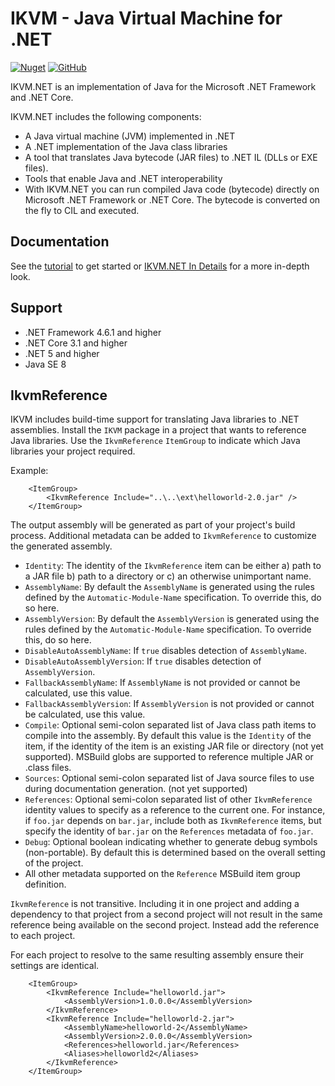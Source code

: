 # IKVM - Java Virtual Machine for .NET

[![Nuget](https://img.shields.io/nuget/dt/IKVM)](https://www.nuget.org/packages/IKVM)
[![GitHub](https://img.shields.io/github/license/ikvm-revived/ikvm)](https://github.com/ikvm-revived/ikvm/blob/master/LICENSE.md)

IKVM.NET is an implementation of Java for the Microsoft .NET Framework and .NET Core.

IKVM.NET includes the following components:

* A Java virtual machine (JVM) implemented in .NET
* A .NET implementation of the Java class libraries
* A tool that translates Java bytecode (JAR files) to .NET IL (DLLs or EXE files).
* Tools that enable Java and .NET interoperability
* With IKVM.NET you can run compiled Java code (bytecode) directly on Microsoft .NET Framework or .NET Core. The bytecode is converted on the fly to CIL and executed.

## Documentation

See the [tutorial](https://sourceforge.net/p/ikvm/wiki/Tutorial/) to get started or [IKVM.NET In Details](https://www.c-sharpcorner.com/UploadFile/abhijmk/ikvm-net-in-details/) for a more in-depth look.

## Support

- .NET Framework 4.6.1 and higher
- .NET Core 3.1 and higher
- .NET 5 and higher
- Java SE 8

## IkvmReference

IKVM includes build-time support for translating Java libraries to .NET assemblies. Install the `IKVM` package in a project that wants to reference Java libraries. Use the `IkvmReference` `ItemGroup` to indicate which Java libraries your project required.

Example:

```
    <ItemGroup>
        <IkvmReference Include="..\..\ext\helloworld-2.0.jar" />
    </ItemGroup>
```

The output assembly will be generated as part of your project's build process. Additional metadata can be added to `IkvmReference` to customize the generated assembly.

+ `Identity`: The identity of the `IkvmReference` item can be either a) path to a JAR file b) path to a directory or c)
an otherwise unimportant name.
+ `AssemblyName`: By default the `AssemblyName` is generated using the rules defined by the `Automatic-Module-Name`
specification. To override this, do so here.
+ `AssemblyVersion`: By default the `AssemblyVersion` is generated using the rules defined by the `Automatic-Module-Name`
specification. To override this, do so here.
+ `DisableAutoAssemblyName`: If `true` disables detection of `AssemblyName`.
+ `DisableAutoAssemblyVersion`: If `true` disables detection of `AssemblyVersion`.
+ `FallbackAssemblyName`: If `AssemblyName` is not provided or cannot be calculated, use this value.
+ `FallbackAssemblyVersion`: If `AssemblyVersion` is not provided or cannot be calculated, use this value.
+ `Compile`: Optional semi-colon separated list of Java class path items to compile into the assembly. By default this
value is the `Identity` of the item, if the identity of the item is an existing JAR file or directory (not yet supported). MSBuild globs
are supported to reference multiple JAR or .class files.
+ `Sources`: Optional semi-colon separated list of Java source files to use during documentation generation. (not yet supported)
+ `References`: Optional semi-colon separated list of other `IkvmReference` identity values to specify as a reference
to the current one. For instance, if `foo.jar` depends on `bar.jar`, include both as `IkvmReference` items, but specify
the identity of `bar.jar` on the `References` metadata of `foo.jar`.
+ `Debug`: Optional boolean indicating whether to generate debug symbols (non-portable). By default this is determined
based on the overall setting of the project.
+ All other metadata supported on the `Reference` MSBuild item group definition.

`IkvmReference` is not transitive. Including it in one project and adding a dependency to that project from a second
project will not result in the same reference being available on the second project. Instead add the reference to
each project.

For each project to resolve to the same resulting assembly ensure their settings are identical.


```
    <ItemGroup>
        <IkvmReference Include="helloworld.jar">
            <AssemblyVersion>1.0.0.0</AssemblyVersion>
        </IkvmReference>
        <IkvmReference Include="helloworld-2.jar">
            <AssemblyName>helloworld-2</AssemblyName>
            <AssemblyVersion>2.0.0.0</AssemblyVersion>
            <References>helloworld.jar</References>
            <Aliases>helloworld2</Aliases>
        </IkvmReference>
    </ItemGroup>

```

